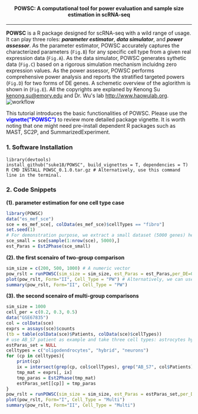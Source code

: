 <center> <h4> POWSC: A computational tool for power evaluation and sample size estimation in scRNA-seq </h4> </center>

-------------------
**POWSC** is a R package designed for scRNA-seq with a wild range of usage. It can play three roles: **_parameter estimator_**, **_data simulator_**, and **_power assessor_**. As the parameter estimator, POWSC accurately captures the characterized parameters (`Fig.B`) for any specific cell type from a given real expression data (`Fig.A`). As the data simulator, POWSC generates sythetic data (`Fig.C`) based on a rigorous simulation mechanism incluidng zero expression values. As the power assessor, POWSC performs comprehensive power analysis and reports the stratified targeted powers (`Fig.D`) for two forms of DE genes. A schemetic overview of the aglorithm is shown in (`Fig.E`). All the copyrights are explaned by Kenong Su <kenong.su@emory.edu> and Dr. Wu's lab <http://www.haowulab.org>.
![workflow](/assets/workflow.png)

This tutorial introduces the basic functionalities of POWSC. Please use the <font color="blue">**vignette("POWSC")**</font> to review more detailed package vignette. It is worth noting that one might need pre-install dependent R packages such as MAST, SC2P, and SummarizedExperiment.

### 1. Software Installation
```
library(devtools)
install_github("suke18/POWSC", build_vignettes = T, dependencies = T)
R CMD INSTALL POWSC_0.1.0.tar.gz # Alternatively, use this command line in the terminal.
```

### 2. Code Snippets
**(1). parameter estimation for one cell type case**
```r
library(POWSC)
data("es_mef_sce")
sce = es_mef_sce[, colData(es_mef_sce)$cellTypes == "fibro"]
set.seed(1)
# For demonstration purpose, we extract a small dataset (5000 genes) here:
sce_small = sce[sample(1:nrow(sce), 5000),]
est_Paras = Est2Phase(sce_small)
```

**(2). the first scenairo of two-group comparison**
```r
sim_size = c(200, 500, 1000) # A numeric vector
pow_rslt = runPOWSC(sim_size = sim_size, est_Paras = est_Paras,per_DE=0.05, DE_Method = "MAST", Cell_Type = "PW")
plot(pow_rslt, Form="II", Cell_Type = "PW") # Alternatively, we can use Form="I"
summary(pow_rslt, Form="II", Cell_Type = "PW")
```
**(3). the second scenairo of multi-group comparisons**
```r
sim_size = 1000
cell_per = c(0.2, 0.3, 0.5)
data("GSE67835")
col = colData(sce)
exprs = assays(sce)$counts
(tb = table(colData(sce)$Patients, colData(sce)$cellTypes))
# use AB_S7 patient as example and take three cell types: astrocytes hybrid and neurons
estParas_set = NULL
celltypes = c("oligodendrocytes", "hybrid", "neurons")
for (cp in celltypes){
    print(cp)
    ix = intersect(grep(cp, col$cellTypes), grep("AB_S7", col$Patients))
    tmp_mat = exprs[, ix]
    tmp_paras = Est2Phase(tmp_mat)
    estParas_set[[cp]] = tmp_paras
}
pow_rslt = runPOWSC(sim_size = sim_size, est_Paras = estParas_set,per_DE=0.05, DE_Method = "MAST",multi_Prob = cell_per, Cell_Type = "Multi")
plot(pow_rslt, Form="I", Cell_Type = "Multi")
summary(pow_rslt, Form="II", Cell_Type = "Multi")
```
